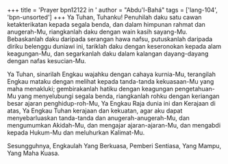 +++
title = 'Prayer bpn12122 in '
author = "Abdu'l-Bahá"
tags = ['lang-104', 'bpn-unsorted']
+++
Ya Tuhan, Tuhanku! Penuhilah daku satu cawan ketakterikatan kepada segala benda, dan dalam himpunan rahmat dan anugerah-Mu, riangkanlah daku dengan wain kasih sayang-Mu. Bebaskanlah daku daripada serangan hawa nafsu, putuskanlah daripada diriku belenggu duniawi ini, tariklah daku dengan keseronokan kepada alam keagungan-Mu, dan segarkanlah daku dalam kalangan dayang-dayang dengan nafas kesucian-Mu.

Ya Tuhan, sinarilah Engkau wajahku dengan cahaya kurnia-Mu, terangilah Engkau mataku dengan melihat kepada tanda-tanda kekuasaan-Mu yang maha menakluki; gembirakanlah hatiku dengan keagungan pengetahuan-Mu yang menyelubungi segala benda, riangkanlah rohku dengan keriangan besar ajaran penghidup-roh-Mu, Ya Engkau Raja dunia ini dan Kerajaan di atas, Ya Engkau Tuhan kerajaan dan kekuatan, agar aku dapat menyebarluaskan tanda-tanda dan anugerah-anugerah-Mu, dan mengumumkan Akidah-Mu, dan mengajar ajaran-ajaran-Mu,  dan mengabdi kepada Hukum-Mu dan meluhurkan Kalimat-Mu.


Sesungguhnya, Engkaulah Yang Berkuasa, Pemberi Sentiasa, Yang Mampu, Yang Maha Kuasa.
